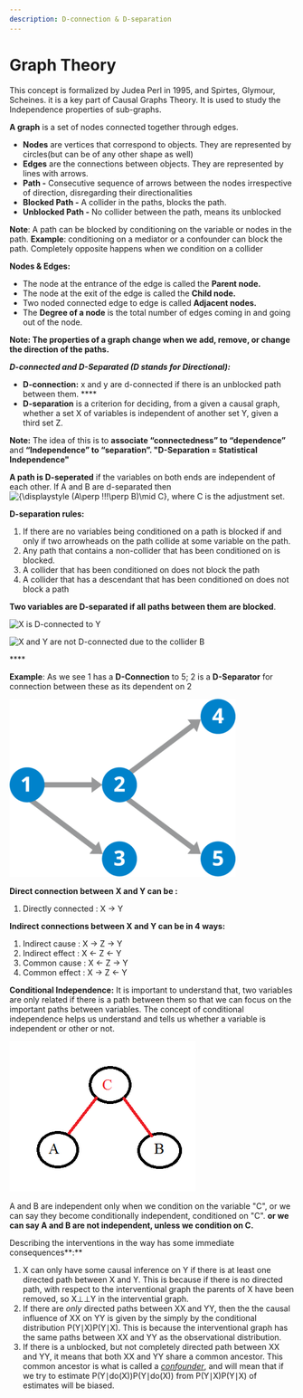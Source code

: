 ```yaml
---
description: D-connection & D-separation
---
```


# Graph Theory

This concept is formalized by Judea Perl in 1995,  and Spirtes, Glymour, Scheines. it is a key part of Causal Graphs Theory. It is used to study the Independence properties of sub-graphs.

**A graph** is a set of nodes connected together through edges.

* **Nodes** are vertices that correspond to objects. They are represented by circles\(but can be of any other shape as well\)
* **Edges** are the connections between objects. They are represented by lines with arrows.
* **Path -** Consecutive sequence of arrows between the nodes irrespective of direction, disregarding their directionalities
* **Blocked Path -** A collider in the paths, blocks the path.
* **Unblocked Path -** No collider between the path, means its unblocked

**Note**: A path can be blocked by conditioning on the variable or nodes in the path. **Example**: conditioning on a mediator or a confounder can block the path. Completely opposite happens when we condition on a collider 

**Nodes & Edges:**

* The node at the entrance of the edge is called the **Parent node.**
* The node at the exit of the edge is called the **Child node.**
* Two noded connected edge to edge is called **Adjacent nodes.**
* The **Degree of a node** is the total number of edges coming in and going out of the node.

**Note: The properties of a graph change when we add, remove, or change the direction of the paths.**

_**D-connected and D-Separated \(**D stands for Directional**\):**_

* **D-connection:** x and y are d-connected if there is an unblocked path between them. ****
* **D-separation** is a criterion for deciding, from a given a causal graph, whether a set X of variables is independent of another set Y, given a third set Z. 

**Note:** The idea of this is to **associate “connectedness” to “dependence”** and **“Independence” to “separation”.  "D-Separation = Statistical Independence"**

**A path is D-seperated** if the variables on both ends are independent of each other. If A and B are d-separated then  ![{\displaystyle \(A\perp \!\!\!\perp B\)\mid C}](https://wikimedia.org/api/rest_v1/media/math/render/svg/bb5a126208b708ce2ce62d8d4aa802418aa5311d), where C is the adjustment set.

**D-separation rules:**

1. If there are no variables being conditioned on a path is blocked if and only if two arrowheads on the path collide at some variable on the path.
2. Any path that contains a non-collider that has been conditioned on is blocked.
3. A collider that has been conditioned on does not block the path
4. A collider that has a descendant that has been conditioned on does not block a path

**Two variables are D-separated if all paths between them are blocked**. 

![X is D-connected to Y ](https://lh5.googleusercontent.com/is0nxWcWuZw21rkxdIJgNXbamOgdvIIduK038vX5j7MKm7h04mJCsNz6FSSOOxpRI_ozsGADavofLEWd94DHX2k2rSOGLEOvljPMhOJBmP2daKqEXSOTCHFYk3eVwCIxvT253P4E)



![ X and Y are not D-connected due to the collider B](https://lh6.googleusercontent.com/re3OIWEIJDZFdCCiBXYKbIAdBTQen666AoHz-4nD5qpnYatPxi-2E_TcUqivT1rCES_NIZS0EH56jPctDVSjx2Rdht-4LM1HIUdJAHX2OOGQ5PlYqx575HCN7BFY9ND0MQDZEr69)

\*\*\*\*

**Example**: As we see 1 has a **D-Connection** to 5;  2 is a **D-Separator** for connection between these as its dependent on 2 

![](../.gitbook/assets/image%20%286%29.png)

**Direct connection between X and Y can be :**

1. Directly connected : X -&gt; Y

 **Indirect connections between X and Y can be in 4 ways:**

1. Indirect cause :  X -&gt; Z -&gt; Y
2. Indirect effect : X &lt;- Z &lt;- Y
3. Common cause : X &lt;- Z -&gt; Y
4. Common effect : X -&gt; Z &lt;- Y

**Conditional Independence:** It is important to understand that, two variables are only related if there is a path between them so that we can focus on the important paths between variables. The concept of conditional independence helps us understand and tells us whether a variable is independent or other or not.  

![](../.gitbook/assets/image%20%2811%29.png)

A and B are independent only when we condition on the variable "C", or we can say they become conditionally independent, conditioned on "C". **or we can say A and B are not independent, unless we condition on C.**

Describing the interventions in the way has some immediate consequences**:**

1. X can only have some causal inference on Y if there is at least one directed path between X and Y. This is because if there is no directed path, with respect to the interventional graph the parents of X have been removed, so X⊥⊥Y in the intervential graph.
2.  If there are _only_ directed paths between XX and YY, then the the causal influence of XX on YY is given by the simply by the conditional distribution P\(Y∣X\)P\(Y∣X\). This is because the interventional graph has the same paths between XX and YY as the observational distribution.
3.  If there is a unblocked, but not completely directed path between XX and YY, it means that both XX and YY share a common ancestor. This common ancestor is what is called a [_confounder_](https://en.wikipedia.org/wiki/Confounding), and will mean that if we try to estimate P\(Y∣do\(X\)\)P\(Y∣do\(X\)\) from P\(Y∣X\)P\(Y∣X\) of estimates will be biased. 




